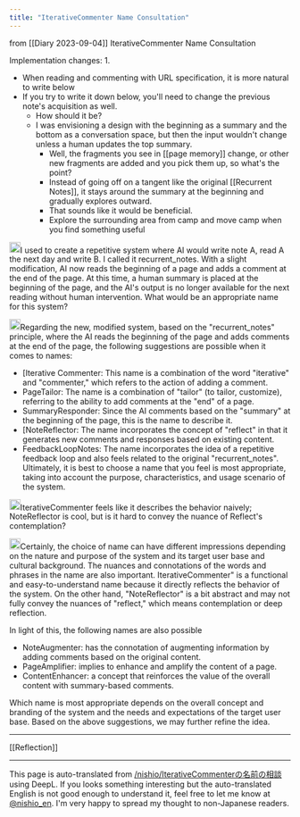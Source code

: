 ```yaml
---
title: "IterativeCommenter Name Consultation"
---
```


from  [[Diary 2023-09-04]]
IterativeCommenter Name Consultation

Implementation changes: 1.
- When reading and commenting with URL specification, it is more natural to write below
- If you try to write it down below, you'll need to change the previous note's acquisition as well.
    - How should it be?
    - I was envisioning a design with the beginning as a summary and the bottom as a conversation space, but then the input wouldn't change unless a human updates the top summary.
        - Well, the fragments you see in [[page memory]] change, or other new fragments are added and you pick them up, so what's the point?
        - Instead of going off on a tangent like the original [[Recurrent Notes]], it stays around the summary at the beginning and gradually explores outward.
        - That sounds like it would be beneficial.
        - Explore the surrounding area from camp and move camp when you find something useful

<img src='https://scrapbox.io/api/pages/nishio-en/nishio/icon' alt='nishio.icon' height="19.5"/>I used to create a repetitive system where AI would write note A, read A the next day and write B. I called it recurrent_notes. With a slight modification, AI now reads the beginning of a page and adds a comment at the end of the page. At this time, a human summary is placed at the beginning of the page, and the AI's output is no longer available for the next reading without human intervention. What would be an appropriate name for this system?

<img src='https://scrapbox.io/api/pages/nishio-en/gpt/icon' alt='gpt.icon' height="19.5"/>Regarding the new, modified system, based on the "recurrent_notes" principle, where the AI reads the beginning of the page and adds comments at the end of the page, the following suggestions are possible when it comes to names:
- [Iterative Commenter: This name is a combination of the word "iterative" and "commenter," which refers to the action of adding a comment.
- PageTailor: The name is a combination of "tailor" (to tailor, customize), referring to the ability to add comments at the "end" of a page.
- SummaryResponder: Since the AI comments based on the "summary" at the beginning of the page, this is the name to describe it.
- [NoteReflector: The name incorporates the concept of "reflect" in that it generates new comments and responses based on existing content.
- FeedbackLoopNotes: The name incorporates the idea of a repetitive feedback loop and also feels related to the original "recurrent_notes".
Ultimately, it is best to choose a name that you feel is most appropriate, taking into account the purpose, characteristics, and usage scenario of the system.

<img src='https://scrapbox.io/api/pages/nishio-en/nishio/icon' alt='nishio.icon' height="19.5"/>IterativeCommenter feels like it describes the behavior naively; NoteReflector is cool, but is it hard to convey the nuance of Reflect's contemplation?

<img src='https://scrapbox.io/api/pages/nishio-en/gpt/icon' alt='gpt.icon' height="19.5"/>Certainly, the choice of name can have different impressions depending on the nature and purpose of the system and its target user base and cultural background. The nuances and connotations of the words and phrases in the name are also important.
IterativeCommenter" is a functional and easy-to-understand name because it directly reflects the behavior of the system. On the other hand, "NoteReflector" is a bit abstract and may not fully convey the nuances of "reflect," which means contemplation or deep reflection.

In light of this, the following names are also possible
- NoteAugmenter: has the connotation of augmenting information by adding comments based on the original content.
- PageAmplifier: implies to enhance and amplify the content of a page.
- ContentEnhancer: a concept that reinforces the value of the overall content with summary-based comments.

Which name is most appropriate depends on the overall concept and branding of the system and the needs and expectations of the target user base. Based on the above suggestions, we may further refine the idea.

---
[[Reflection]]

---
This page is auto-translated from [/nishio/IterativeCommenterの名前の相談](https://scrapbox.io/nishio/IterativeCommenterの名前の相談) using DeepL. If you looks something interesting but the auto-translated English is not good enough to understand it, feel free to let me know at [@nishio_en](https://twitter.com/nishio_en). I'm very happy to spread my thought to non-Japanese readers.